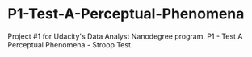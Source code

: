 # P1-Test-A-Perceptual-Phenomena
Project #1 for Udacity's Data Analyst Nanodegree program. P1 - Test A Perceptual Phenomena - Stroop Test.
